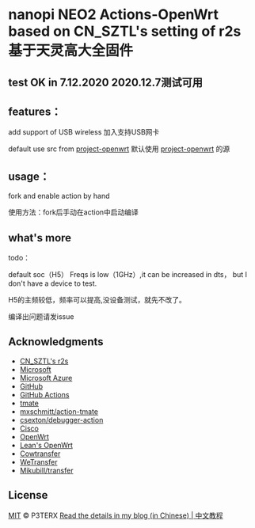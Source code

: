 # nanopi NEO2  Actions-OpenWrt based on CN_SZTL's setting of r2s 基于天灵高大全固件 
## test OK in 7.12.2020  2020.12.7测试可用 

## features：

add support of USB wireless 加入支持USB网卡 

default use src from [project-openwrt](https://github.com/project-openwrt/openwrt)  默认使用 [project-openwrt](https://github.com/project-openwrt/openwrt) 的源

## usage：
fork and enable action by hand

使用方法：fork后手动在action中启动编译

## what's more
todo：

default soc（H5） Freqs is low（1GHz）,it can be increased in dts， but I don't have a device to test.

H5的主频较低，频率可以提高,没设备测试，就先不改了。

编译出问题请发issue
## Acknowledgments
- [CN_SZTL's r2s](https://github.com/1715173329/nanopi-r2s-openwrt)
- [Microsoft](https://www.microsoft.com)
- [Microsoft Azure](https://azure.microsoft.com)
- [GitHub](https://github.com)
- [GitHub Actions](https://github.com/features/actions)
- [tmate](https://github.com/tmate-io/tmate)
- [mxschmitt/action-tmate](https://github.com/mxschmitt/action-tmate)
- [csexton/debugger-action](https://github.com/csexton/debugger-action)
- [Cisco](https://www.cisco.com/)
- [OpenWrt](https://github.com/openwrt/openwrt)
- [Lean's OpenWrt](https://github.com/coolsnowwolf/lede)
- [Cowtransfer](https://cowtransfer.com)
- [WeTransfer](https://wetransfer.com/)
- [Mikubill/transfer](https://github.com/Mikubill/transfer)

## License

[MIT](https://github.com/P3TERX/Actions-OpenWrt/blob/master/LICENSE) © P3TERX
[Read the details in my blog (in Chinese) | 中文教程](https://p3terx.com/archives/build-openwrt-with-github-actions.html)
